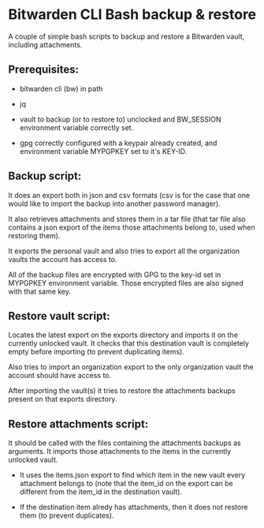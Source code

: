 # Bitwarden CLI Bash backup & restore

A couple of simple bash scripts to backup and restore a Bitwarden vault,
including attachments.

## Prerequisites:

  * bitwarden cli (bw) in path

  * jq

  * vault to backup (or to restore to) unclocked and BW_SESSION environment
    variable correctly set.

  * gpg correctly configured with a keypair already created, and environment
    variable MYPGPKEY set to it's KEY-ID.


## Backup script:

It does an export both in json and csv formats (csv is for the case that one
would like to import the backup into another password manager).

It also retrieves attachments and stores them in a tar file (that tar file also
contains a json export of the items those attachments belong to, used when
restoring them).

It exports the personal vault and also tries to export all the organization
vaults the account has access to.

All of the backup files are encrypted with GPG to the key-id set in MYPGPKEY
environment variable. Those encrypted files are also signed with that same key.


## Restore vault script:

Locates the latest export on the exports directory and imports it on the
currently unlocked vault. It checks that this destination vault is completely
empty before importing (to prevent duplicating items).

Also tries to import an organization export to the only organization vault the
account should have access to.

After importing the vault(s) it tries to restore the attachments backups
present on that exports directory.


## Restore attachments script:

It should be called with the files containing the attachments backups as
arguments. It imports those attachments to the items in the currently unlocked
vault.

  * It uses the items.json export to find which item in the new vault every
    attachment belongs to (note that the item_id on the export can be different
    from the item_id in the destination vault).

  * If the destination item alredy has attachments, then it does not restore
    them (to prevent duplicates).

